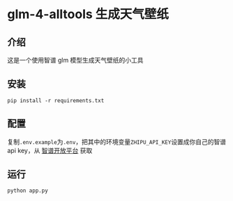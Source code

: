 # glm-4-alltools 生成天气壁纸

## 介绍
这是一个使用智谱 glm 模型生成天气壁纸的小工具

## 安装
```
pip install -r requirements.txt
```

## 配置
复制`.env.example`为`.env`，把其中的环境变量`ZHIPU_API_KEY`设置成你自己的智谱 api key，从 [智谱开放平台](https://bigmodel.cn/usercenter/apikeys) 获取

## 运行
```
python app.py
```
